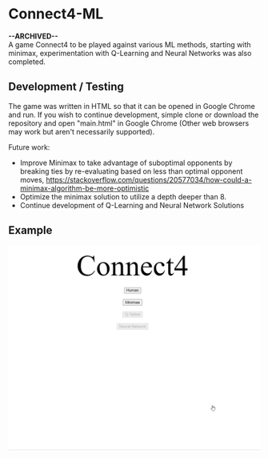 # Connect4-ML

**--ARCHIVED--**  
 A game Connect4 to be played against various ML methods, starting with minimax, experimentation with Q-Learning and Neural Networks was also completed.

## Development / Testing

The game was written in HTML so that it can be opened in Google Chrome and run. If you wish to continue development, simple clone or download the repository and open "main.html" in Google Chrome (Other web browsers may work but aren't necessarily supported).

Future work: 
- Improve Minimax to take advantage of suboptimal opponents by breaking ties by re-evaluating based on less than optimal opponent moves,
https://stackoverflow.com/questions/20577034/how-could-a-minimax-algorithm-be-more-optimistic
- Optimize the minimax solution to utilize a depth deeper than 8.
- Continue development of Q-Learning and Neural Network Solutions

## Example

![alt text](Connect4Demo.gif "Demonstration of Connect4-ML (GIF)")
